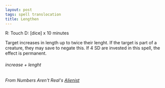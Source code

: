 ```yaml
---
layout: post
tags: spell translocation
title: Lengthen
---
```

R: Touch  D: [dice] x 10 minutes

Target increases in length up to twice their lenght. If the target is part of a creature, they may save to negate this. If 4 SD are invested in this spell, the effect is permanent.

###### increase + lenght
###### From Numbers Aren't Real's [Alienist](https://archonsmarchon.blogspot.com/2021/04/glog-class-abjurer-wizard.html)
